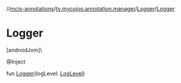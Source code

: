 //[mcls-annotations](../../../index.md)/[tv.mycujoo.annotation.manager](../index.md)/[Logger](index.md)/[Logger](-logger.md)

# Logger

[androidJvm]\

@Inject

fun [Logger](-logger.md)(logLevel: [LogLevel](../../tv.mycujoo.annotation.domain.enum/-log-level/index.md))
